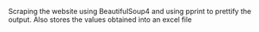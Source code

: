 Scraping the website using BeautifulSoup4 and using pprint to prettify the output.
Also stores the values obtained into an excel file 
